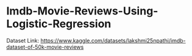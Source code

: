# Imdb-Movie-Reviews-Using-Logistic-Regression
Dataset Link: https://www.kaggle.com/datasets/lakshmi25npathi/imdb-dataset-of-50k-movie-reviews
